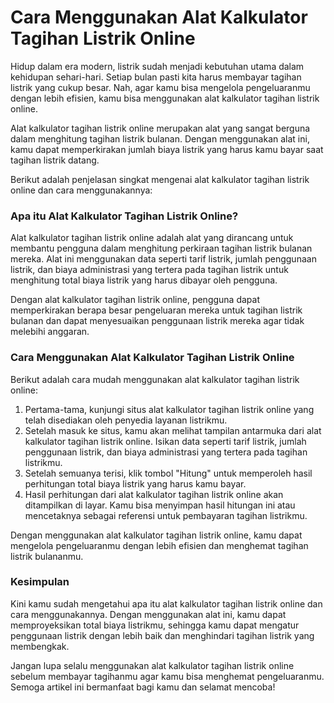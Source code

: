 Cara Menggunakan Alat Kalkulator Tagihan Listrik Online
=======================================================

Hidup dalam era modern, listrik sudah menjadi kebutuhan utama dalam kehidupan sehari-hari. Setiap bulan pasti kita harus membayar tagihan listrik yang cukup besar. Nah, agar kamu bisa mengelola pengeluaranmu dengan lebih efisien, kamu bisa menggunakan alat kalkulator tagihan listrik online.

Alat kalkulator tagihan listrik online merupakan alat yang sangat berguna dalam menghitung tagihan listrik bulanan. Dengan menggunakan alat ini, kamu dapat memperkirakan jumlah biaya listrik yang harus kamu bayar saat tagihan listrik datang.

Berikut adalah penjelasan singkat mengenai alat kalkulator tagihan listrik online dan cara menggunakannya:

### Apa itu Alat Kalkulator Tagihan Listrik Online?

Alat kalkulator tagihan listrik online adalah alat yang dirancang untuk membantu pengguna dalam menghitung perkiraan tagihan listrik bulanan mereka. Alat ini menggunakan data seperti tarif listrik, jumlah penggunaan listrik, dan biaya administrasi yang tertera pada tagihan listrik untuk menghitung total biaya listrik yang harus dibayar oleh pengguna.

Dengan alat kalkulator tagihan listrik online, pengguna dapat memperkirakan berapa besar pengeluaran mereka untuk tagihan listrik bulanan dan dapat menyesuaikan penggunaan listrik mereka agar tidak melebihi anggaran.

### Cara Menggunakan Alat Kalkulator Tagihan Listrik Online

Berikut adalah cara mudah menggunakan alat kalkulator tagihan listrik online:

1. Pertama-tama, kunjungi situs alat kalkulator tagihan listrik online yang telah disediakan oleh penyedia layanan listrikmu.
2. Setelah masuk ke situs, kamu akan melihat tampilan antarmuka dari alat kalkulator tagihan listrik online. Isikan data seperti tarif listrik, jumlah penggunaan listrik, dan biaya administrasi yang tertera pada tagihan listrikmu.
3. Setelah semuanya terisi, klik tombol "Hitung" untuk memperoleh hasil perhitungan total biaya listrik yang harus kamu bayar.
4. Hasil perhitungan dari alat kalkulator tagihan listrik online akan ditampilkan di layar. Kamu bisa menyimpan hasil hitungan ini atau mencetaknya sebagai referensi untuk pembayaran tagihan listrikmu.

Dengan menggunakan alat kalkulator tagihan listrik online, kamu dapat mengelola pengeluaranmu dengan lebih efisien dan menghemat tagihan listrik bulananmu.

### Kesimpulan

Kini kamu sudah mengetahui apa itu alat kalkulator tagihan listrik online dan cara menggunakannya. Dengan menggunakan alat ini, kamu dapat memproyeksikan total biaya listrikmu, sehingga kamu dapat mengatur penggunaan listrik dengan lebih baik dan menghindari tagihan listrik yang membengkak.

Jangan lupa selalu menggunakan alat kalkulator tagihan listrik online sebelum membayar tagihanmu agar kamu bisa menghemat pengeluaranmu. Semoga artikel ini bermanfaat bagi kamu dan selamat mencoba!